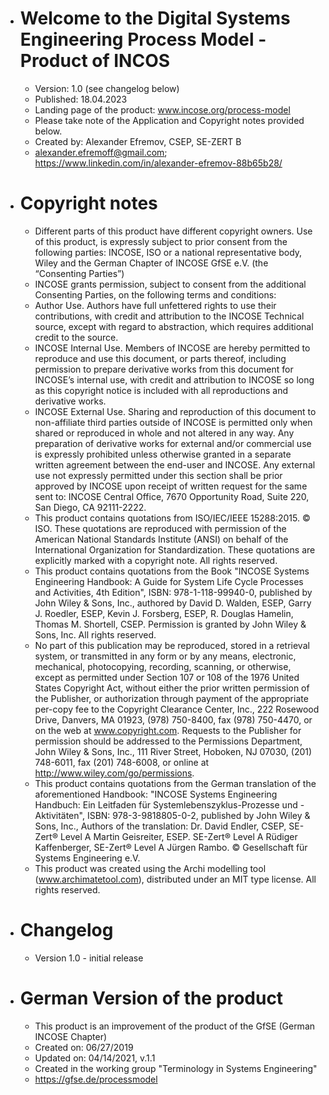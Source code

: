- # Welcome to the Digital Systems Engineering Process Model - Product of INCOS
	- Version: 1.0 (see changelog below)
	- Published: 18.04.2023
	- Landing page of the product: www.incose.org/process-model
	- Please take note of the Application and Copyright notes provided below.
	- Created by: Alexander Efremov, CSEP, SE-ZERT B
	- alexander.efremoff@gmail.com; https://www.linkedin.com/in/alexander-efremov-88b65b28/
- # Copyright notes
	- Different parts of this product have different copyright owners. Use of this product, is expressly subject to prior consent from the following parties: INCOSE, ISO or a national representative body, Wiley and the German Chapter of INCOSE GfSE e.V. (the “Consenting Parties”)
	- INCOSE grants permission, subject to consent from the additional Consenting Parties, on the following terms and conditions:
	- Author Use. Authors have full unfettered rights to use their contributions, with credit and attribution to the INCOSE Technical source, except with regard to abstraction, which requires additional credit to the source.
	- INCOSE Internal Use. Members of INCOSE are hereby permitted to reproduce and use this document, or parts thereof, including permission to prepare derivative works from this document for INCOSE’s internal use, with credit and attribution to INCOSE so long as this copyright notice is included with all reproductions and derivative works.
	- INCOSE External Use. Sharing and reproduction of this document to non-affiliate third parties outside of INCOSE is permitted only when shared or reproduced in whole and not altered in any way. Any preparation of derivative works for external and/or commercial use is expressly prohibited unless otherwise granted in a separate written agreement between the end-user and INCOSE. Any external use not expressly permitted under this section shall be prior approved by INCOSE upon receipt of written request for the same sent to: INCOSE Central Office, 7670 Opportunity Road, Suite 220, San Diego, CA 92111-2222.
	- This product contains quotations from ISO/IEC/IEEE 15288:2015. © ISO. These quotations are reproduced with permission of the American National Standards Institute (ANSI) on behalf of the International Organization for Standardization. These quotations are explicitly marked with a copyright note. All rights reserved.
	- This product contains quotations from the Book "INCOSE Systems Engineering Handbook: A Guide for System Life Cycle Processes and Activities, 4th Edition", ISBN: 978-1-118-99940-0, published by  John Wiley & Sons, Inc., authored by David D. Walden, ESEP, Garry J. Roedler, ESEP, Kevin J. Forsberg, ESEP, R. Douglas Hamelin, Thomas M. Shortell, CSEP. Permission is granted by John Wiley & Sons, Inc. All rights reserved.
	- No part of this publication may be reproduced, stored in a retrieval system, or transmitted in any form or by any means, electronic, mechanical, photocopying, recording, scanning, or otherwise, except as permitted under Section 107 or 108 of the 1976 United States Copyright Act, without either the prior written permission of the Publisher, or authorization through payment of the appropriate per-copy fee to the Copyright Clearance Center, Inc., 222 Rosewood Drive, Danvers, MA 01923, (978) 750-8400, fax (978) 750-4470, or on the web at www.copyright.com. Requests to the Publisher for permission should be addressed to the Permissions Department, John Wiley & Sons, Inc., 111 River Street, Hoboken, NJ 07030, (201) 748-6011, fax (201) 748-6008, or online at http://www.wiley.com/go/permissions.
	- This product contains quotations from the German translation of the aforementioned Handbook: "INCOSE Systems Engineering Handbuch: Ein Leitfaden für Systemlebenszyklus-Prozesse und -Aktivitäten", ISBN: 978-3-9818805-0-2, published by John Wiley & Sons, Inc., Authors of the translation: Dr. David Endler, CSEP, SE-Zert® Level A Martin Geisreiter, ESEP. SE-Zert® Level A Rüdiger Kaffenberger, SE-Zert® Level A Jürgen Rambo. © Gesellschaft für Systems Engineering e.V.
	- This product was created using the Archi modelling tool (www.archimatetool.com), distributed under an MIT type license. All rights reserved.
- # Changelog
	- Version 1.0 - initial release
- # German Version of the product
	- This product is an improvement of the product of the GfSE (German INCOSE Chapter)
	- Created on: 06/27/2019
	- Updated on: 04/14/2021, v.1.1
	- Created in the working group "Terminology in Systems Engineering"
	- https://gfse.de/processmodel